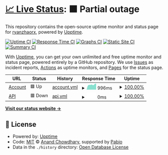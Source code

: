 # [📈 Live Status](https://demo.upptime.js.org): <!--live status--> **🟧 Partial outage**

This repository contains the open-source uptime monitor and status page for [ryanzhaorx](https://demo.upptime.js.org), powered by [Upptime](https://github.com/upptime/upptime).

[![Uptime CI](https://github.com/ryanzhaorx/ryanzhaorx/workflows/Uptime%20CI/badge.svg)](https://github.com/ryanzhaorx/ryanzhaorx/actions?query=workflow%3A%22Uptime+CI%22)
[![Response Time CI](https://github.com/ryanzhaorx/ryanzhaorx/workflows/Response%20Time%20CI/badge.svg)](https://github.com/ryanzhaorx/ryanzhaorx/actions?query=workflow%3A%22Response+Time+CI%22)
[![Graphs CI](https://github.com/ryanzhaorx/ryanzhaorx/workflows/Graphs%20CI/badge.svg)](https://github.com/ryanzhaorx/ryanzhaorx/actions?query=workflow%3A%22Graphs+CI%22)
[![Static Site CI](https://github.com/ryanzhaorx/ryanzhaorx/workflows/Static%20Site%20CI/badge.svg)](https://github.com/ryanzhaorx/ryanzhaorx/actions?query=workflow%3A%22Static+Site+CI%22)
[![Summary CI](https://github.com/ryanzhaorx/ryanzhaorx/workflows/Summary%20CI/badge.svg)](https://github.com/ryanzhaorx/ryanzhaorx/actions?query=workflow%3A%22Summary+CI%22)

With [Upptime](https://upptime.js.org), you can get your own unlimited and free uptime monitor and status page, powered entirely by a GitHub repository. We use [Issues](https://github.com/ryanzhaorx/ryanzhaorx/issues) as incident reports, [Actions](https://github.com/ryanzhaorx/ryanzhaorx/actions) as uptime monitors, and [Pages](https://demo.upptime.js.org) for the status page.

<!--start: status pages-->
<!-- This summary is generated by Upptime (https://github.com/upptime/upptime) -->
<!-- Do not edit this manually, your changes will be overwritten -->
<!-- prettier-ignore -->
| URL | Status | History | Response Time | Uptime |
| --- | ------ | ------- | ------------- | ------ |
| <img alt="" src="https://icons.duckduckgo.com/ip3/account.oasismc.cc.ico" height="13"> [Account](https://account.oasismc.cc/) | 🟩 Up | [account.yml](https://github.com/ryanzhaorx/upptime/commits/HEAD/history/account.yml) | <details><summary><img alt="Response time graph" src="./graphs/account/response-time-week.png" height="20"> 996ms</summary><br><a href="https://ryanzhaorx.github.io/upptime/history/account"><img alt="Response time 1015" src="https://img.shields.io/endpoint?url=https%3A%2F%2Fraw.githubusercontent.com%2Fryanzhaorx%2Fupptime%2FHEAD%2Fapi%2Faccount%2Fresponse-time.json"></a><br><a href="https://ryanzhaorx.github.io/upptime/history/account"><img alt="24-hour response time 1097" src="https://img.shields.io/endpoint?url=https%3A%2F%2Fraw.githubusercontent.com%2Fryanzhaorx%2Fupptime%2FHEAD%2Fapi%2Faccount%2Fresponse-time-day.json"></a><br><a href="https://ryanzhaorx.github.io/upptime/history/account"><img alt="7-day response time 996" src="https://img.shields.io/endpoint?url=https%3A%2F%2Fraw.githubusercontent.com%2Fryanzhaorx%2Fupptime%2FHEAD%2Fapi%2Faccount%2Fresponse-time-week.json"></a><br><a href="https://ryanzhaorx.github.io/upptime/history/account"><img alt="30-day response time 956" src="https://img.shields.io/endpoint?url=https%3A%2F%2Fraw.githubusercontent.com%2Fryanzhaorx%2Fupptime%2FHEAD%2Fapi%2Faccount%2Fresponse-time-month.json"></a><br><a href="https://ryanzhaorx.github.io/upptime/history/account"><img alt="1-year response time 1015" src="https://img.shields.io/endpoint?url=https%3A%2F%2Fraw.githubusercontent.com%2Fryanzhaorx%2Fupptime%2FHEAD%2Fapi%2Faccount%2Fresponse-time-year.json"></a></details> | <details><summary><a href="https://ryanzhaorx.github.io/upptime/history/account">100.00%</a></summary><a href="https://ryanzhaorx.github.io/upptime/history/account"><img alt="All-time uptime 99.70%" src="https://img.shields.io/endpoint?url=https%3A%2F%2Fraw.githubusercontent.com%2Fryanzhaorx%2Fupptime%2FHEAD%2Fapi%2Faccount%2Fuptime.json"></a><br><a href="https://ryanzhaorx.github.io/upptime/history/account"><img alt="24-hour uptime 100.00%" src="https://img.shields.io/endpoint?url=https%3A%2F%2Fraw.githubusercontent.com%2Fryanzhaorx%2Fupptime%2FHEAD%2Fapi%2Faccount%2Fuptime-day.json"></a><br><a href="https://ryanzhaorx.github.io/upptime/history/account"><img alt="7-day uptime 100.00%" src="https://img.shields.io/endpoint?url=https%3A%2F%2Fraw.githubusercontent.com%2Fryanzhaorx%2Fupptime%2FHEAD%2Fapi%2Faccount%2Fuptime-week.json"></a><br><a href="https://ryanzhaorx.github.io/upptime/history/account"><img alt="30-day uptime 99.91%" src="https://img.shields.io/endpoint?url=https%3A%2F%2Fraw.githubusercontent.com%2Fryanzhaorx%2Fupptime%2FHEAD%2Fapi%2Faccount%2Fuptime-month.json"></a><br><a href="https://ryanzhaorx.github.io/upptime/history/account"><img alt="1-year uptime 99.70%" src="https://img.shields.io/endpoint?url=https%3A%2F%2Fraw.githubusercontent.com%2Fryanzhaorx%2Fupptime%2FHEAD%2Fapi%2Faccount%2Fuptime-year.json"></a></details>
| <img alt="" src="https://icons.duckduckgo.com/ip3/api.oasismc.cc.ico" height="13"> [API](https://api.oasismc.cc/) | 🟥 Down | [api.yml](https://github.com/ryanzhaorx/upptime/commits/HEAD/history/api.yml) | <details><summary><img alt="Response time graph" src="./graphs/api/response-time-week.png" height="20"> 0ms</summary><br><a href="https://ryanzhaorx.github.io/upptime/history/api"><img alt="Response time 0" src="https://img.shields.io/endpoint?url=https%3A%2F%2Fraw.githubusercontent.com%2Fryanzhaorx%2Fupptime%2FHEAD%2Fapi%2Fapi%2Fresponse-time.json"></a><br><a href="https://ryanzhaorx.github.io/upptime/history/api"><img alt="24-hour response time 0" src="https://img.shields.io/endpoint?url=https%3A%2F%2Fraw.githubusercontent.com%2Fryanzhaorx%2Fupptime%2FHEAD%2Fapi%2Fapi%2Fresponse-time-day.json"></a><br><a href="https://ryanzhaorx.github.io/upptime/history/api"><img alt="7-day response time 0" src="https://img.shields.io/endpoint?url=https%3A%2F%2Fraw.githubusercontent.com%2Fryanzhaorx%2Fupptime%2FHEAD%2Fapi%2Fapi%2Fresponse-time-week.json"></a><br><a href="https://ryanzhaorx.github.io/upptime/history/api"><img alt="30-day response time 0" src="https://img.shields.io/endpoint?url=https%3A%2F%2Fraw.githubusercontent.com%2Fryanzhaorx%2Fupptime%2FHEAD%2Fapi%2Fapi%2Fresponse-time-month.json"></a><br><a href="https://ryanzhaorx.github.io/upptime/history/api"><img alt="1-year response time 0" src="https://img.shields.io/endpoint?url=https%3A%2F%2Fraw.githubusercontent.com%2Fryanzhaorx%2Fupptime%2FHEAD%2Fapi%2Fapi%2Fresponse-time-year.json"></a></details> | <details><summary><a href="https://ryanzhaorx.github.io/upptime/history/api">100.00%</a></summary><a href="https://ryanzhaorx.github.io/upptime/history/api"><img alt="All-time uptime 100.00%" src="https://img.shields.io/endpoint?url=https%3A%2F%2Fraw.githubusercontent.com%2Fryanzhaorx%2Fupptime%2FHEAD%2Fapi%2Fapi%2Fuptime.json"></a><br><a href="https://ryanzhaorx.github.io/upptime/history/api"><img alt="24-hour uptime 100.00%" src="https://img.shields.io/endpoint?url=https%3A%2F%2Fraw.githubusercontent.com%2Fryanzhaorx%2Fupptime%2FHEAD%2Fapi%2Fapi%2Fuptime-day.json"></a><br><a href="https://ryanzhaorx.github.io/upptime/history/api"><img alt="7-day uptime 100.00%" src="https://img.shields.io/endpoint?url=https%3A%2F%2Fraw.githubusercontent.com%2Fryanzhaorx%2Fupptime%2FHEAD%2Fapi%2Fapi%2Fuptime-week.json"></a><br><a href="https://ryanzhaorx.github.io/upptime/history/api"><img alt="30-day uptime 100.00%" src="https://img.shields.io/endpoint?url=https%3A%2F%2Fraw.githubusercontent.com%2Fryanzhaorx%2Fupptime%2FHEAD%2Fapi%2Fapi%2Fuptime-month.json"></a><br><a href="https://ryanzhaorx.github.io/upptime/history/api"><img alt="1-year uptime 100.00%" src="https://img.shields.io/endpoint?url=https%3A%2F%2Fraw.githubusercontent.com%2Fryanzhaorx%2Fupptime%2FHEAD%2Fapi%2Fapi%2Fuptime-year.json"></a></details>

<!--end: status pages-->

[**Visit our status website →**](https://demo.upptime.js.org)

## 📄 License

- Powered by: [Upptime](https://github.com/upptime/upptime)
- Code: [MIT](./LICENSE) © [Anand Chowdhary](https://anandchowdhary.com), supported by [Pabio](https://pabio.com)
- Data in the `./history` directory: [Open Database License](https://opendatacommons.org/licenses/odbl/1-0/)
